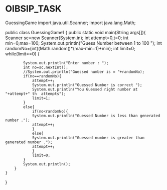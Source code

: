 # OIBSIP_TASK
GuessingGame
import java.util.Scanner;
import java.lang.Math;

public class GuessingGame1 {
    public static void main(String args[]){
        Scanner sc=new Scanner(System.in);
        int attempt=0,t=0;
        int min=0,max=100;
        System.out.println("Guess Number between 1 to 100 ");
        int randomNo=(int)(Math.random()*(max-min+1)+min);
        int limit=0;
        while(limit==0)
        {
            
            System.out.println("Enter number : ");
            int no=sc.nextInt();
            //System.out.println("Guessed number is = "+randomNo);
            if(no==randomNo){
                attempt++;
                System.out.println("Guessed Number is correct ");
                System.out.println("You Guessed right number at "+attempt+" th  attempts");
                limit=1;
            }
            else{
                if(no<randomNo){
                System.out.println("Guessed Number is less than generated number .");
                attempt++;
                }
                else{
                System.out.println("Guessed number is greater than generated number .");
                attempt++;
                }
                limit=0;
            }
            System.out.println();
        }
    }
}
